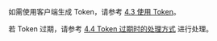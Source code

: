 如需使用客户端生成 Token，请参考 [4.3 使用 Token](!ExpressVideoSDK-Integration/User_Access_Control#4_3)。

若 Token 过期，请参考 [4.4 Token 过期时的处理方式](!ExpressVideoSDK-Integration/User_Access_Control#4_4) 进行处理。
